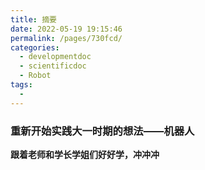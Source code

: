 ```yaml
---
title: 摘要
date: 2022-05-19 19:15:46
permalink: /pages/730fcd/
categories: 
  - developmentdoc
  - scientificdoc
  - Robot
tags: 
  - 
---
```




### 重新开始实践大一时期的想法——机器人

**跟着老师和学长学姐们好好学，冲冲冲**

